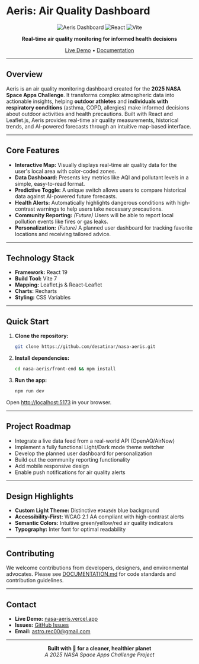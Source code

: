# Aeris: Air Quality Dashboard

<div align="center">

![Aeris Dashboard](https://img.shields.io/badge/Status-Active-success?style=for-the-badge)
![React](https://img.shields.io/badge/React-19.1.1-blue?style=for-the-badge&logo=react)
![Vite](https://img.shields.io/badge/Vite-7.1.7-646CFF?style=for-the-badge&logo=vite)

**Real-time air quality monitoring for informed health decisions**

[Live Demo](https://nasa-aeris.vercel.app/) • [Documentation](./DOCUMENTATION.md)

</div>

---

## Overview

Aeris is an air quality monitoring dashboard created for the **2025 NASA Space Apps Challenge**. It transforms complex atmospheric data into actionable insights, helping **outdoor athletes** and **individuals with respiratory conditions** (asthma, COPD, allergies) make informed decisions about outdoor activities and health precautions. Built with React and Leaflet.js, Aeris provides real-time air quality measurements, historical trends, and AI-powered forecasts through an intuitive map-based interface.

---

## Core Features

* **Interactive Map:** Visually displays real-time air quality data for the user's local area with color-coded zones.
* **Data Dashboard:** Presents key metrics like AQI and pollutant levels in a simple, easy-to-read format.
* **Predictive Toggle:** A unique switch allows users to compare historical data against AI-powered future forecasts.
* **Health Alerts:** Automatically highlights dangerous conditions with high-contrast warnings to help users take necessary precautions.
* **Community Reporting:** *(Future)* Users will be able to report local pollution events like fires or gas leaks.
* **Personalization:** *(Future)* A planned user dashboard for tracking favorite locations and receiving tailored advice.

---

## Technology Stack

* **Framework:** React 19
* **Build Tool:** Vite 7
* **Mapping:** Leaflet.js & React-Leaflet
* **Charts:** Recharts
* **Styling:** CSS Variables

---

## Quick Start

1. **Clone the repository:**
   ```bash
   git clone https://github.com/desatinar/nasa-aeris.git
   ```

2. **Install dependencies:**
   ```bash
   cd nasa-aeris/front-end && npm install
   ```

3. **Run the app:**
   ```bash
   npm run dev
   ```

Open [http://localhost:5173](http://localhost:5173) in your browser.

---

## Project Roadmap

* Integrate a live data feed from a real-world API (OpenAQ/AirNow)
* Implement a fully functional Light/Dark mode theme switcher
* Develop the planned user dashboard for personalization
* Build out the community reporting functionality
* Add mobile responsive design
* Enable push notifications for air quality alerts

---

## Design Highlights

* **Custom Light Theme:** Distinctive `#94a5d6` blue background
* **Accessibility-First:** WCAG 2.1 AA compliant with high-contrast alerts
* **Semantic Colors:** Intuitive green/yellow/red air quality indicators
* **Typography:** Inter font for optimal readability

---

## Contributing

We welcome contributions from developers, designers, and environmental advocates. Please see [DOCUMENTATION.md](./DOCUMENTATION.md) for code standards and contribution guidelines.

---

## Contact

* **Live Demo:** [nasa-aeris.vercel.app](https://nasa-aeris.vercel.app/)
* **Issues:** [GitHub Issues](https://github.com/desatinar/nasa-aeris/issues)
* **Email:** astro.rec00@gmail.com

---

<div align="center">

**Built with 💙 for a cleaner, healthier planet**  
*A 2025 NASA Space Apps Challenge Project*

</div>